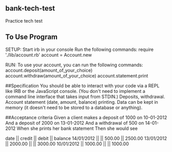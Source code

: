 ## bank-tech-test
Practice tech test

## To Use Program
SETUP:
Start irb in your console
Run the following commands:
  require './lib/account.rb'
  account = Account.new

RUN:
To use your account, you can run the following commands:
account.deposit(amount_of_your_choice)
account.withdraw(amount_of_your_choice)
account.statement.print

##Specification
You should be able to interact with your code via a REPL like IRB or the JavaScript console. (You don't need to implement a command line interface that takes input from STDIN.)
Deposits, withdrawal.
Account statement (date, amount, balance) printing.
Data can be kept in memory (it doesn't need to be stored to a database or anything).

##Acceptance criteria
Given a client makes a deposit of 1000 on 10-01-2012
And a deposit of 2000 on 13-01-2012
And a withdrawal of 500 on 14-01-2012
When she prints her bank statement
Then she would see

date || credit || debit || balance
14/01/2012 || || 500.00 || 2500.00
13/01/2012 || 2000.00 || || 3000.00
10/01/2012 || 1000.00 || || 1000.00
